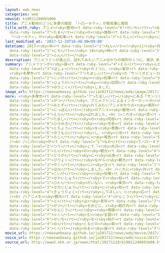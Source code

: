 ```yaml
---
layout: web_news
categories: web
newsid: k10011240091000
title: アニメ聖地の１つに多摩の施設 「ハローキティ」が都知事に報告
title_with_ruby: アニメ<ruby>聖地<rt data-ruby-level="6">せいち</rt></ruby>の１つに<ruby>多摩<rt
  data-ruby-level="7">たま</rt></ruby>の<ruby>施設<rt data-ruby-level="7">しせつ</rt></ruby>
  「ハローキティ」が<ruby>都知事<rt data-ruby-level="3">とちじ</rt></ruby>に<ruby>報告<rt data-ruby-level="5">ほうこく</rt></ruby>
last_modified_at: '2017-11-29T18:48:00+09:00'
datetime: 2017<ruby>年<rt data-ruby-level="1">ねん</rt></ruby>11<ruby>月<rt data-ruby-level="1">がつ</rt></ruby>29<ruby>日<rt
  data-ruby-level="1">にち</rt></ruby> 18<ruby>時<rt data-ruby-level="2">じ</rt></ruby>48<ruby>分<rt
  data-ruby-level="2">ふん</rt></ruby>
description: アニメファンが選んだ、訪れてみたいアニメゆかりの場所の１つに、東京 多摩市の「サンリオピューロランド」が選ばれ、メインキャラクターの「ハローキティ」が小池知事を表敬訪問し、報告しました。
summary: アニメファンが<ruby>選<rt data-ruby-level="4">えら</rt></ruby>んだ、<ruby>訪<rt data-ruby-level="7">おとず</rt></ruby>れてみたいアニメゆかりの<ruby>場所<rt
  data-ruby-level="3">ばしょ</rt></ruby>の１つに、<ruby>東京<rt data-ruby-level="2">とうきょう</rt></ruby>
  <ruby>多摩市<rt data-ruby-level="7">たまし</rt></ruby>の「サンリオピューロランド」が<ruby>選<rt data-ruby-level="4">えら</rt></ruby>ばれ、メインキャラクターの「ハローキティ」が<ruby>小池<rt
  data-ruby-level="2">こいけ</rt></ruby><ruby>知事<rt data-ruby-level="3">ちじ</rt></ruby>を<ruby>表敬<rt
  data-ruby-level="6">ひょうけい</rt></ruby><ruby>訪問<rt data-ruby-level="6">ほうもん</rt></ruby>し、<ruby>報告<rt
  data-ruby-level="5">ほうこく</rt></ruby>しました。
image_url: https://newswebeasy.github.io/ja201712/news/web/image/2017/11/29/K10011240091_1711291844_1711291850_01_03.jpg
more: <ruby>多摩市<rt data-ruby-level="7">たまし</rt></ruby>にある「サンリオピューロランド」は、ことし８<ruby>月<rt
  data-ruby-level="1">がつ</rt></ruby>、アニメファンによるインターネットの<ruby>投票<rt data-ruby-level="4">とうひょう</rt></ruby>などで、<ruby>訪<rt
  data-ruby-level="7">おとず</rt></ruby>れてみたいアニメゆかりの<ruby>場所<rt data-ruby-level="3">ばしょ</rt></ruby>として「<ruby>日本<rt
  data-ruby-level="1">にっぽん</rt></ruby>のアニメ<ruby>聖地<rt data-ruby-level="6">せいち</rt></ruby>８８」の１つに<ruby>選<rt
  data-ruby-level="4">えら</rt></ruby>ばれました。<br />これを<ruby>受<rt data-ruby-level="3">う</rt></ruby>けてメインキャラクターの「ハローキティ」と<ruby>多摩市<rt
  data-ruby-level="7">たまし</rt></ruby>の<ruby>阿部<rt data-ruby-level="8">あべ</rt></ruby><ruby>裕行<rt
  data-ruby-level="8">ひろゆき</rt></ruby><ruby>市長<rt data-ruby-level="2">しちょう</rt></ruby>が<ruby>都庁<rt
  data-ruby-level="6">とちょう</rt></ruby>を<ruby>表敬<rt data-ruby-level="6">ひょうけい</rt></ruby><ruby>訪問<rt
  data-ruby-level="6">ほうもん</rt></ruby>し、<ruby>小池<rt data-ruby-level="2">こいけ</rt></ruby><ruby>知事<rt
  data-ruby-level="3">ちじ</rt></ruby>に<ruby>報告<rt data-ruby-level="5">ほうこく</rt></ruby>しました。<br
  /><br />この<ruby>中<rt data-ruby-level="1">なか</rt></ruby>でハローキティは、<ruby>通訳<rt data-ruby-level="6">つうやく</rt></ruby>を<ruby>通<rt
  data-ruby-level="2">つう</rt></ruby>じて「<ruby>先日<rt data-ruby-level="1">せんじつ</rt></ruby>は<ruby>都<rt
  data-ruby-level="3">と</rt></ruby>の<ruby>観光<rt data-ruby-level="4">かんこう</rt></ruby>ＰＲ<ruby>動画<rt
  data-ruby-level="3">どうが</rt></ruby>に<ruby>出演<rt data-ruby-level="5">しゅつえん</rt></ruby>させてもらいありがとうございました。これからも<ruby>微力<rt
  data-ruby-level="7">びりょく</rt></ruby>ながら<ruby>観光<rt data-ruby-level="4">かんこう</rt></ruby>にお<ruby>役<rt
  data-ruby-level="3">やく</rt></ruby>に<ruby>立<rt data-ruby-level="1">た</rt></ruby>ちたいです」と<ruby>話<rt
  data-ruby-level="2">はな</rt></ruby>しました。<br />これに<ruby>対<rt data-ruby-level="3">たい</rt></ruby>し、<ruby>小池<rt
  data-ruby-level="2">こいけ</rt></ruby><ruby>知事<rt data-ruby-level="3">ちじ</rt></ruby>も「キティちゃんは<ruby>世界中<rt
  data-ruby-level="3">せかいじゅう</rt></ruby>で<ruby>知<rt data-ruby-level="2">し</rt></ruby>らない<ruby>人<rt
  data-ruby-level="1">ひと</rt></ruby>がいない。<ruby>東京<rt data-ruby-level="2">とうきょう</rt></ruby>を<ruby>世界中<rt
  data-ruby-level="3">せかいじゅう</rt></ruby>に<ruby>知<rt data-ruby-level="2">し</rt></ruby>らせていくためにもキティちゃんに<ruby>協力<rt
  data-ruby-level="4">きょうりょく</rt></ruby>してほしい」と<ruby>応<rt data-ruby-level="5">おう</rt></ruby>じました。<br
  /><br />アニメを<ruby>観光<rt data-ruby-level="4">かんこう</rt></ruby>に<ruby>活用<rt data-ruby-level="2">かつよう</rt></ruby>してもらおうと、<ruby>都<rt
  data-ruby-level="3">と</rt></ruby>は<ruby>来年<rt data-ruby-level="2">らいねん</rt></ruby>１<ruby>月<rt
  data-ruby-level="1">がつ</rt></ruby>をめどに、<ruby>都庁内<rt data-ruby-level="6">とちょうない</rt></ruby>にある<ruby>観光<rt
  data-ruby-level="4">かんこう</rt></ruby><ruby>情報<rt data-ruby-level="5">じょうほう</rt></ruby>センターに「サンリオピューロランド」を<ruby>含<rt
  data-ruby-level="7">ふく</rt></ruby>む<ruby>全国<rt data-ruby-level="3">ぜんこく</rt></ruby>の<ruby>聖地<rt
  data-ruby-level="6">せいち</rt></ruby>を<ruby>紹介<rt data-ruby-level="7">しょうかい</rt></ruby>するパンフレットを<ruby>置<rt
  data-ruby-level="4">お</rt></ruby>くなどの<ruby>取<rt data-ruby-level="3">と</rt></ruby>り<ruby>組<rt
  data-ruby-level="3">く</rt></ruby>みを<ruby>進<rt data-ruby-level="3">すす</rt></ruby>めることにしています。
movie_url: https://newswebeasy.github.io/ja201712/news/web/movie/2017/11/29/k10011240091_201711291844_201711291850.mp4
voice_url: https://newswebeasy.github.io/ja201712/news/web/voice/2017/11/29/k10011240091_201711291844_201711291850.mp3
source_url: http://www3.nhk.or.jp/news/html/20171129/k10011240091000.html
...
```

